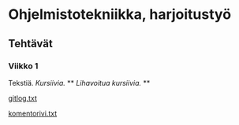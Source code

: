 # Ohjelmistotekniikka, harjoitustyö

## Tehtävät

### Viikko 1

Tekstiä.
*Kursiivia.*
** *Lihavoitua kursiivia.* **

[gitlog.txt](https://github.com/Chek94/ot-harjoitustyo/blob/master/laskarit/viikko1/gitlog.txt)

[komentorivi.txt](https://github.com/Chek94/ot-harjoitustyo/blob/master/laskarit/viikko1/komentorivi.txt)

